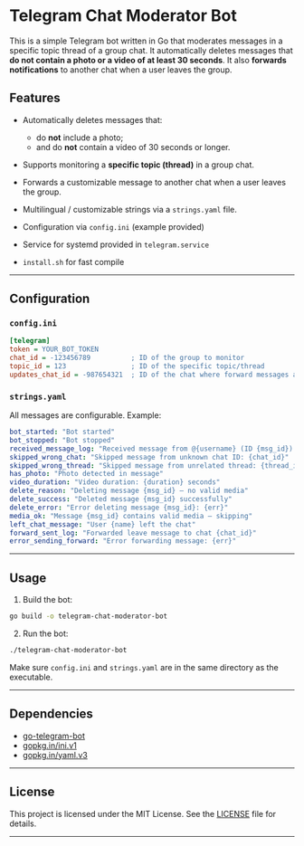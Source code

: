 # Telegram Chat Moderator Bot

This is a simple Telegram bot written in Go that moderates messages in a specific topic thread of a group chat. It automatically deletes messages that **do not contain a photo or a video of at least 30 seconds**. It also **forwards notifications** to another chat when a user leaves the group.

## Features

* Automatically deletes messages that:

    * do **not** include a photo;
    * and do **not** contain a video of 30 seconds or longer.
* Supports monitoring a **specific topic (thread)** in a group chat.
* Forwards a customizable message to another chat when a user leaves the group.
* Multilingual / customizable strings via a `strings.yaml` file.
* Configuration via `config.ini` (example provided)
* Service for systemd provided in `telegram.service`
* `install.sh` for fast compile

---

## Configuration

### `config.ini`

```ini
[telegram]
token = YOUR_BOT_TOKEN
chat_id = -123456789          ; ID of the group to monitor
topic_id = 123                ; ID of the specific topic/thread
updates_chat_id = -987654321  ; ID of the chat where forward messages are sent
```

### `strings.yaml`

All messages are configurable. Example:

```yaml
bot_started: "Bot started"
bot_stopped: "Bot stopped"
received_message_log: "Received message from @{username} (ID {msg_id}) in thread {thread_id}"
skipped_wrong_chat: "Skipped message from unknown chat ID: {chat_id}"
skipped_wrong_thread: "Skipped message from unrelated thread: {thread_id}"
has_photo: "Photo detected in message"
video_duration: "Video duration: {duration} seconds"
delete_reason: "Deleting message {msg_id} – no valid media"
delete_success: "Deleted message {msg_id} successfully"
delete_error: "Error deleting message {msg_id}: {err}"
media_ok: "Message {msg_id} contains valid media – skipping"
left_chat_message: "User {name} left the chat"
forward_sent_log: "Forwarded leave message to chat {chat_id}"
error_sending_forward: "Error forwarding message: {err}"
```

---

## Usage

1. Build the bot:

```bash
go build -o telegram-chat-moderator-bot
```

2. Run the bot:

```bash
./telegram-chat-moderator-bot
```

Make sure `config.ini` and `strings.yaml` are in the same directory as the executable.

---

## Dependencies

* [go-telegram-bot](https://github.com/go-telegram/bot)
* [gopkg.in/ini.v1](https://pkg.go.dev/gopkg.in/ini.v1)
* [gopkg.in/yaml.v3](https://pkg.go.dev/gopkg.in/yaml.v3)

---

## License

This project is licensed under the MIT License. See the [LICENSE](LICENSE) file for details.

---